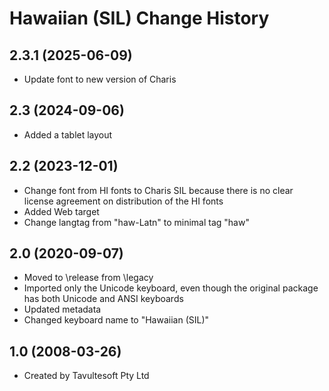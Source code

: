 Hawaiian (SIL) Change History
====================

2.3.1 (2025-06-09)
------------------
* Update font to new version of Charis

2.3 (2024-09-06)
----------------
* Added a tablet layout

2.2 (2023-12-01)
----------------
* Change font from HI fonts to Charis SIL because there is no clear license agreement on distribution of the HI fonts
* Added Web target
* Change langtag from "haw-Latn" to minimal tag "haw"

2.0 (2020-09-07)
----------------
* Moved to \release from \legacy
* Imported only the Unicode keyboard, even though the original package has both Unicode and ANSI keyboards
* Updated metadata
* Changed keyboard name to "Hawaiian (SIL)"

1.0 (2008-03-26)
----------------
* Created by Tavultesoft Pty Ltd
